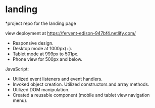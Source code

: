 # landing

\*project repo for the landing page

view deployment at https://fervent-edison-947bf4.netlify.com/

- Responsive design.
- Desktop mode at 1000px(+).
- Tablet mode at 999px to 501px.
- Phone view for 500px and below.

JavaScript:

- Utilized event listeners and event handlers.
- Invoked object creation. Utilized constructors and array methods.
- Utilized DOM manipulation.
- Created a reusable component (mobile and tablet view navigation menu).
